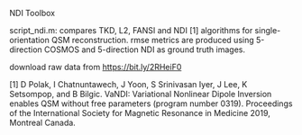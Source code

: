 NDI Toolbox

script_ndi.m: compares TKD, L2, FANSI and NDI [1] algorithms for single-orientation QSM reconstruction. 
rmse metrics are produced using 5-direction COSMOS and 5-direction NDI as ground truth images. 

download raw data from https://bit.ly/2RHeiF0

[1] D Polak, I Chatnuntawech, J Yoon, S Srinivasan Iyer, J Lee, K Setsompop, and B Bilgic. VaNDI: Variational Nonlinear Dipole Inversion enables QSM without free parameters (program number 0319). Proceedings of the International Society for Magnetic Resonance in Medicine 2019, Montreal Canada.

